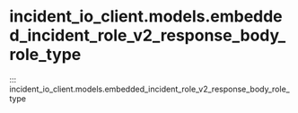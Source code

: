 # incident_io_client.models.embedded_incident_role_v2_response_body_role_type

::: incident_io_client.models.embedded_incident_role_v2_response_body_role_type
